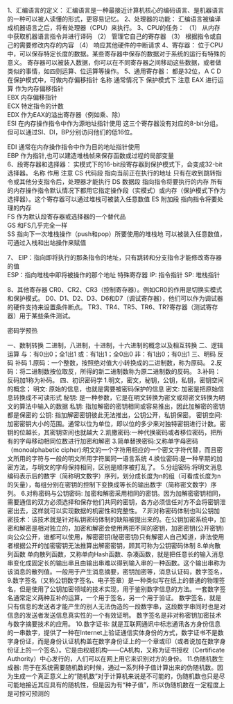1、汇编语言的定义：
汇编语言是一种最接近计算机核心的编码语言、是机器语言的一种可以被人读懂的形式，更容易记忆。
2、处理器的功能：
汇编语言被编译成机器语言之后，将有处理器（CPU）来执行。
3、CPU的任务：
（1） 从内存中获取机器语言指令并进行译码
（2） 管理它自己的寄存器
（3） 根据指令或自己的需要修改内存的内容
（4） 响应其他硬件的中断请求
4、寄存器：
位于CPU中，可以保存特定长度的数据。某些寄存器中保存的数据对于系统的运行有特殊的意义。
寄存器可以被装入数据，你可以在不同寄存器之间移动这些数据，或者做类似的事情，如四则运算、位运算等操作。
5、通用寄存器：
都是32位，ＡＣＤ在保护模式中，可做内存偏移指针
名称	通常情况下	保护模式下	注意
EAX	 进行运算 	作为内存偏移指针	
EBX	 内存偏移指针		
ECX 	特定指令的计数		
EDX	  作为EAX的溢出寄存器（例如乘、除）		
ESI	  在内存操作指令中作为源地址指针使用		这三个寄存器没有对应的8-bit分组。但可以通过SI、DI，BP分别访问他们的低16位。

EDI	 通常在内存操作指令中作为目的地址指针使用		
EBP	 作为指针,也可以建造堆栈帧来保存函数或过程的局部变量		
6、段寄存器和选择器：
实模式下的16-bit段寄存器到保护模式下，会变成32-bit选择器。
名称	作用	注意
CS  代码段  指向当前正在执行的地址	只有在收到跳转指令或其他分支指令后，处理器才能执行
DS  数据段   指向指令将要执行的内存	所有的内存操作指令默认情况下都用它指定操作段（实模式）或内存（保护模式下作为选择器）。这个寄存器可以通过堆栈可被装入任意数值
ES  附加段  指向指令将要处理的内存	
FS  作为默认段寄存器或选择器的一个替代品	
GS  和FS几乎完全一样	
SS  指向下一次堆栈操作（push和pop）所要使用的堆栈地	可以被装入任意数值，可通过入栈和出站操作来赋值

7、
               EIP：指向即将执行的那条指令的地址，只有跳转和分支指令才能修改寄存器的值  
               ESP：指向堆栈中即将被操作的那个地址
特殊寄存器
               IP: 指令指针
               SP: 堆栈指针

8、其他寄存器
CR0、CR2、CR3（控制寄存器）。例如CR0的作用是切换实模式和保护模式。
D0、D1、D2、D3、D6和D7（调试寄存器），他们可以作为调试器的硬件支持来设置条件断点。
TR3、TR4、TR5、TR6、TR?寄存器（测试寄存器）用于某些条件测试。


密码学预热

一、数制转换
二进制，八进制，十进制，十六进制的概念以及相互转换
二、逻辑运算
与：有0出0；全1出1
或：有1出1；全0出0
非：有1出0；有0出1
三、明码 反码 补码 
1.原码：一个整数，按照绝对值大小转换成的二进制数，称为原码。
2.反码：将二进制数按位取反，所得的新二进制数称为原二进制数的反码。
3.补码：反码加1称为补码。
四、初识密码学
1.明文，密文，秘钥，公钥，私钥，密钥空间的概念；
明文: 原始的信息，也就是需要被密码保护的信息
密文: 加密是把原始信息转换成不可读形式
秘钥: 是一种参数，它是在明文转换为密文或将密文转换为明文的算法中输入的数据
私钥: 指加解密的密钥相同或容易推出，因此加解密的密钥都是保密的
公钥: 指加解密密钥彼此无法推出，公钥公开，私钥保密。 
密钥空间: 加密密钥大小的范围。通常以位为单位，即以位的多少来对独特密钥进行计数。密钥的位越长，其密钥空间也就越大
2.凯撒密码:一种代换密码或者移位密码，把所有的字母移动相同位数进行加密和解密
3.简单替换密码:又称单字母密码（monoalphabetic cipher):明文的一个字符用相应的一个密文字符代替，而且密文所用的字符与一般的明文所用字符属同一语言系统
4.换位密码:是一种早期的加密方法，与明文的字母保持相同，区别是顺序被打乱了。
5.分组密码:将明文消息编码表示后的数字（简称明文数字）序列，划分成长度为n的组（可看成长度为n的矢量），每组分别在密钥的控制下变换成等长的输出数字（简称密文数字）序列。
6.对称密码与公钥密码: 加密和解密采用相同的密钥。因为加解密密钥相同，需要通信的双方必须选择和保存他们共同的密钥，各方必须信任对方不会将密钥泄密出去，这样就可以实现数据的机密性和完整性。
7.非对称密码体制也叫公钥加密技术：该技术就是针对私钥密码体制的缺陷被提出来的。在公钥加密系统中，加密和解密是相对独立的，加密和解密会使用两把不同的密钥，加密密钥(公开密钥)向公众公开，谁都可以使用，解密密钥(秘密密钥)只有解密人自己知道，非法使用者根据公开的加密密钥无法推算出解密密钥，顾其可称为公钥密码体制
8.单向散列函数
单向散列函数，又称单向Hash函数、杂凑函数，就是把任意长的输入消息串变化成固定长的输出串且由输出串难以得到输入串的一种函数。这个输出串称为该消息的散列值。一般用于产生消息摘要，密钥加密等，消息认证码，数字签名，
9.数字签名（又称公钥数字签名、电子签章）是一种类似写在纸上的普通的物理签名，但是使用了公钥加密领域的技术实现，用于鉴别数字信息的方法。一套数字签名通常定义两种互补的运算，一个用于签名，另一个用于验证。
数字签名，就是只有信息的发送者才能产生的别人无法伪造的一段数字串，这段数字串同时也是对信息的发送者发送信息真实性的一个有效证明。
数字签名是非对称密钥加密技术与数字摘要技术的应用。
10.数字证书: 就是互联网通讯中标志通讯各方身份信息的一串数字，提供了一种在Internet上验证通信实体身份的方式，数字证书不是数字身份证，而是身份认证机构盖在数字身份证上的一个章或印（或者说加在数字身份证上的一个签名）。它是由权威机构——CA机构，又称为证书授权（Certificate Authority）中心发行的，人们可以在网上用它来识别对方的身份。
11.伪随机数生成器: 用于在系统需要随机数的时候，通过一系列种子值计算出来的伪随机数。因为生成一个真正意义上的“随机数”对于计算机来说是不可能的，伪随机数也只是尽可能地接近其应具有的随机性，但是因为有“种子值”，所以伪随机数在一定程度上是可控可预测的
